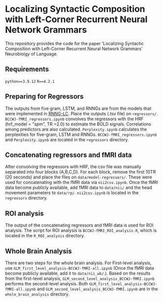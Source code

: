 # Localizing Syntactic Composition with Left-Corner Recurrent Neural Network Grammars

This repository provides the code for the paper 'Localizing Syntactic Composition with Left-Corner Recurrent Neural Network Grammars' Neurobiolgy of Language.

## Requirements
`python==3.9.12`
`R==4.2.1`

## Preparing for Regressors
The outputs from five gram, LSTM, and RNNGs are from the models that were implemented in [RNNG-LC](https://github.com/osekilab/RNNG-LC). Place the outputs (.tsv file) on `regressors/`. `BCCWJ-fMRI_regressors.ipynb` convolves the regressors with the HRF (hrf_model = "spm", TR =2.0) to estimate the BOLD signals. Correlations among predictors are also calculated. `Perplexity.ipynb` calculates the perplexities for five-gram, LSTM and RNNGs. `BCCWJ-fMRI_regressors.ipynb` and `Perplexity.ipynb` are located in the `regressors` directory.

## Concatenating regressors and fMRI data
After convolving the regressors with HRF, the csv file was manually separated into four blocks (A,B,C,D). For each block, remove the first 10TR (20 seconds) and place the files on `data/model-regressors/`. These were used for concatenating with the fMRI data via `nii2csv.ipynb`. Once the fMRI data become publicly available, add fMRI data to `data/nii/` and the head movement parameters to `data/rp/`. `nii2csv.ipynb` is located in the `regressors` directory.

## ROI analysis
The output of the concatenating regressors and fMRI data is used for ROI analysis. The script for ROI analysis is `BCCWJ-fMRI_ROI_analysis.R`, which is located in the `R_ROI_analysis` directory.

## Whole Brain Analysis
There are two steps for the whole brain analysis. For First-level analysis, use `GLM_first_level_analysis-BCCWJ-fMRI-all.ipynb` (Once the fMRI data become publicly available, add it to `data/nii_wb/`.). Based on the results from the first-level analysis, `GLM_second_level_analysis_BCCWJ-fMRI.ipynb` performs the second-level analysis. Both `GLM_first_level_analysis-BCCWJ-fMRI-all.ipynb` and `GLM_second_level_analysis_BCCWJ-fMRI.ipynb` are in the `whole_brain_analysis` directory.
